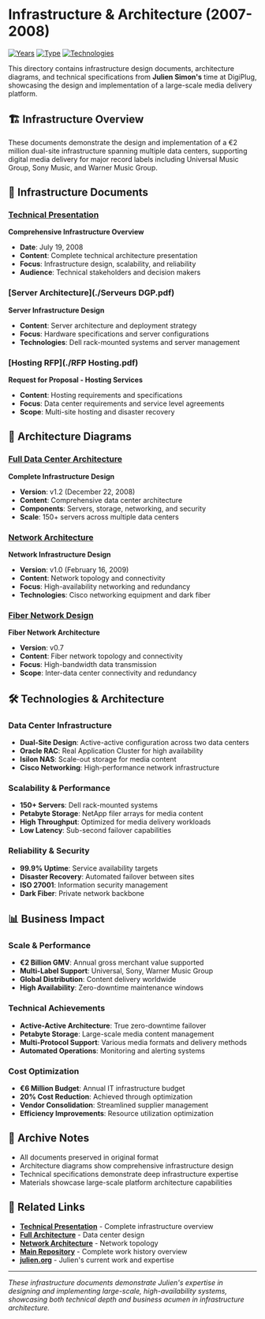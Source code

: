 # Infrastructure & Architecture (2007-2008)

[![Years](https://img.shields.io/badge/Years-2007--2008-orange.svg)](https://github.com/juliensimon/work-history)
[![Type](https://img.shields.io/badge/Type-Infrastructure%20Design%20%26%20Architecture-blue.svg)](https://github.com/juliensimon/work-history)
[![Technologies](https://img.shields.io/badge/Technologies-Data%20Centers%2C%20Networking%2C%20Oracle%20RAC%2C%20Storage-green.svg)](https://github.com/juliensimon/work-history)

This directory contains infrastructure design documents, architecture diagrams, and technical specifications from **Julien Simon's** time at DigiPlug, showcasing the design and implementation of a large-scale media delivery platform.

## 🏗️ Infrastructure Overview

These documents demonstrate the design and implementation of a €2 million dual-site infrastructure spanning multiple data centers, supporting digital media delivery for major record labels including Universal Music Group, Sony Music, and Warner Music Group.

## 📁 Infrastructure Documents

### [Technical Presentation](./20080719.Digiplug_Technical_Presentation_v0.pdf)
**Comprehensive Infrastructure Overview**
- **Date**: July 19, 2008
- **Content**: Complete technical architecture presentation
- **Focus**: Infrastructure design, scalability, and reliability
- **Audience**: Technical stakeholders and decision makers

### [Server Architecture](./Serveurs DGP.pdf)
**Server Infrastructure Design**
- **Content**: Server architecture and deployment strategy
- **Focus**: Hardware specifications and server configurations
- **Technologies**: Dell rack-mounted systems and server management

### [Hosting RFP](./RFP Hosting.pdf)
**Request for Proposal - Hosting Services**
- **Content**: Hosting requirements and specifications
- **Focus**: Data center requirements and service level agreements
- **Scope**: Multi-site hosting and disaster recovery

## 🏢 Architecture Diagrams

### [Full Data Center Architecture](./DIGIPLUG_Architecture_DC_Full_20081222_v1.2.png)
**Complete Infrastructure Design**
- **Version**: v1.2 (December 22, 2008)
- **Content**: Comprehensive data center architecture
- **Components**: Servers, storage, networking, and security
- **Scale**: 150+ servers across multiple data centers

### [Network Architecture](./DIGIPLUG_Architecture_DC_Network_20090216_v1.0.png)
**Network Infrastructure Design**
- **Version**: v1.0 (February 16, 2009)
- **Content**: Network topology and connectivity
- **Focus**: High-availability networking and redundancy
- **Technologies**: Cisco networking equipment and dark fiber

### [Fiber Network Design](./DIGIPLUG_Network_Fiber_v0.7.png)
**Fiber Network Architecture**
- **Version**: v0.7
- **Content**: Fiber network topology and connectivity
- **Focus**: High-bandwidth data transmission
- **Scope**: Inter-data center connectivity and redundancy

## 🛠️ Technologies & Architecture

### Data Center Infrastructure
- **Dual-Site Design**: Active-active configuration across two data centers
- **Oracle RAC**: Real Application Cluster for high availability
- **Isilon NAS**: Scale-out storage for media content
- **Cisco Networking**: High-performance network infrastructure

### Scalability & Performance
- **150+ Servers**: Dell rack-mounted systems
- **Petabyte Storage**: NetApp filer arrays for media content
- **High Throughput**: Optimized for media delivery workloads
- **Low Latency**: Sub-second failover capabilities

### Reliability & Security
- **99.9% Uptime**: Service availability targets
- **Disaster Recovery**: Automated failover between sites
- **ISO 27001**: Information security management
- **Dark Fiber**: Private network backbone

## 📊 Business Impact

### Scale & Performance
- **€2 Billion GMV**: Annual gross merchant value supported
- **Multi-Label Support**: Universal, Sony, Warner Music Group
- **Global Distribution**: Content delivery worldwide
- **High Availability**: Zero-downtime maintenance windows

### Technical Achievements
- **Active-Active Architecture**: True zero-downtime failover
- **Petabyte Storage**: Large-scale media content management
- **Multi-Protocol Support**: Various media formats and delivery methods
- **Automated Operations**: Monitoring and alerting systems

### Cost Optimization
- **€6 Million Budget**: Annual IT infrastructure budget
- **20% Cost Reduction**: Achieved through optimization
- **Vendor Consolidation**: Streamlined supplier management
- **Efficiency Improvements**: Resource utilization optimization

## 📄 Archive Notes

- All documents preserved in original format
- Architecture diagrams show comprehensive infrastructure design
- Technical specifications demonstrate deep infrastructure expertise
- Materials showcase large-scale platform architecture capabilities

## 🔗 Related Links

- **[Technical Presentation](./20080719.Digiplug_Technical_Presentation_v0.pdf)** - Complete infrastructure overview
- **[Full Architecture](./DIGIPLUG_Architecture_DC_Full_20081222_v1.2.png)** - Data center design
- **[Network Architecture](./DIGIPLUG_Architecture_DC_Network_20090216_v1.0.png)** - Network topology
- **[Main Repository](../../../README.md)** - Complete work history overview
- **[julien.org](https://julien.org)** - Julien's current work and expertise

---

*These infrastructure documents demonstrate Julien's expertise in designing and implementing large-scale, high-availability systems, showcasing both technical depth and business acumen in infrastructure architecture.* 
